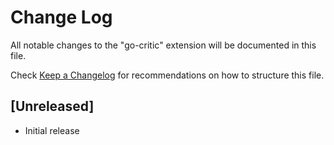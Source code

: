 # Change Log

All notable changes to the "go-critic" extension will be documented in this file.

Check [Keep a Changelog](http://keepachangelog.com/) for recommendations on how to structure this file.

## [Unreleased]

- Initial release